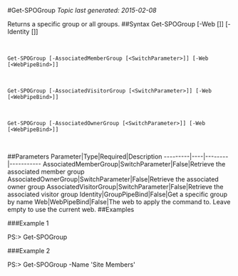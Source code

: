 #Get-SPOGroup
*Topic last generated: 2015-02-08*

Returns a specific group or all groups.
##Syntax
    Get-SPOGroup [-Web [<WebPipeBind>]] [-Identity [<GroupPipeBind>]]

&nbsp;

    Get-SPOGroup [-AssociatedMemberGroup [<SwitchParameter>]] [-Web [<WebPipeBind>]]

&nbsp;

    Get-SPOGroup [-AssociatedVisitorGroup [<SwitchParameter>]] [-Web [<WebPipeBind>]]

&nbsp;

    Get-SPOGroup [-AssociatedOwnerGroup [<SwitchParameter>]] [-Web [<WebPipeBind>]]

&nbsp;

##Parameters
Parameter|Type|Required|Description
---------|----|--------|-----------
AssociatedMemberGroup|SwitchParameter|False|Retrieve the associated member group
AssociatedOwnerGroup|SwitchParameter|False|Retrieve the associated owner group
AssociatedVisitorGroup|SwitchParameter|False|Retrieve the associated visitor group
Identity|GroupPipeBind|False|Get a specific group by name
Web|WebPipeBind|False|The web to apply the command to. Leave empty to use the current web.
##Examples

###Example 1
    
PS:> Get-SPOGroup



###Example 2
    
PS:> Get-SPOGroup -Name 'Site Members'


